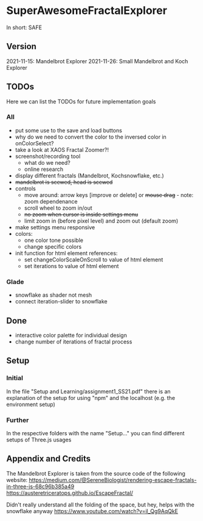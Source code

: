 # SuperAwesomeFractalExplorer
In short: SAFE

## Version

2021-11-15: Mandelbrot Explorer
2021-11-26: Small Mandelbrot and Koch Explorer

## TODOs

Here we can list the TODOs for future implementation goals

### All

* put some use to the save and load buttons
* why do we need to convert the color to the inversed color in onColorSelect?
* take a look at XAOS Fractal Zoomer?!
* screenshot/recording tool
	+ what do we need?
	+ online research
* display different fractals (Mandelbrot, Kochsnowflake, etc.)
* ~~mandelbrot is scewed, head is scewed~~
* controls
	+ move around: arrow keys [improve or delete] or ~~mouse drag~~ - note: zoom dependenance
	+ scroll wheel to zoom in/out
	+ ~~no zoom when cursor is inside settings menu~~
	+ limit zoom in (before pixel level) and zoom out (default zoom)
* make settings menu responsive
* colors: 
	+ one color tone possible
	+ change specific colors
* init function for html element references: 
	+ set changeColorScaleOnScroll to value of html element
	+ set iterations to value of html element

### Glade

* snowflake as shader not mesh
* connect iteration-slider to snowflake

## Done

* interactive color palette for individual design
* change number of iterations of fractal process

## Setup

### Initial

In the file "Setup and Learning/assignment1_SS21.pdf" there is an explanation of the setup for using "npm" and the localhost (e.g. the environment setup)

### Further

In the respective folders with the name "Setup..." you can find different setups of Three.js usages

## Appendix and Credits

The Mandelbrot Explorer is taken from the source code of the following website:
https://medium.com/@SereneBiologist/rendering-escape-fractals-in-three-js-68c96b385a49
https://austeretriceratops.github.io/EscapeFractal/

Didn't really understand all the folding of the space, but hey, helps with the snowflake anyway
https://www.youtube.com/watch?v=il_Qg9AqQkE
